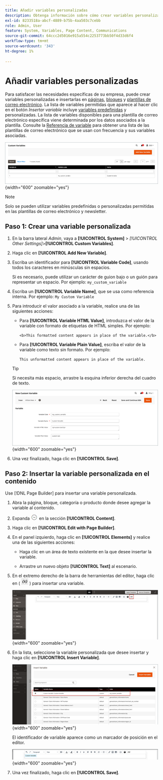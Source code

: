 ```yaml
---
title: Añadir variables personalizadas
description: Obtenga información sobre cómo crear variables personalizadas e insertarlas en páginas, bloques y contenido de productos.
exl-id: 8233518a-abcf-4889-b75b-4aa503c7cebb
role: Admin, User
feature: System, Variables, Page Content, Communications
source-git-commit: 64ccc2d5016e915a554c2253773bb50f4d33d6f4
workflow-type: tm+mt
source-wordcount: '343'
ht-degree: 1%

---
```


# Añadir variables personalizadas

Para satisfacer las necesidades específicas de su empresa, puede crear variables personalizadas e insertarlas en [páginas](../content-design/pages.md), [bloques](../content-design/blocks.md) y [plantillas de correo electrónico](email-templates.md). La lista de variables permitidas que aparece al hacer clic en el botón _Insertar variable_ incluye [variables predefinidas](variables-predefined.md) y personalizadas. La lista de variables disponibles para una plantilla de correo electrónico específica viene determinada por los datos asociados a la plantilla. Consulte la [Referencia de variable](variables-reference.md) para obtener una lista de las plantillas de correo electrónico que se usan con frecuencia y sus variables asociadas.

![Variables personalizadas](./assets/variables-custom.png){width="600" zoomable="yes"}

>[!NOTE]
>
>Solo se pueden utilizar variables predefinidas o personalizadas permitidas en las plantillas de correo electrónico y newsletter.

## Paso 1: Crear una variable personalizada

1. En la barra lateral _Admin_, vaya a **[!UICONTROL System]** > _[!UICONTROL Other Settings]_>**[!UICONTROL Custom Variables]**.

1. Haga clic en **[!UICONTROL Add New Variable]**.

1. Escriba un identificador para **[!UICONTROL Variable Code]**, usando todos los caracteres en minúsculas sin espacios.

   Si es necesario, puede utilizar un carácter de guion bajo o un guión para representar un espacio. Por ejemplo: `my_custom_variable`

1. Escriba un **[!UICONTROL Variable Name]**, que se usa como referencia interna. Por ejemplo: `My Custom Variable`

1. Para introducir el valor asociado a la variable, realice una de las siguientes acciones:

   - Para **[!UICONTROL Variable HTML Value]**, introduzca el valor de la variable con formato de etiquetas de HTML simples. Por ejemplo:

     `<b>This formatted content appears in place of the variable.</b>`

   - Para **[!UICONTROL Variable Plain Value]**, escriba el valor de la variable como texto sin formato. Por ejemplo:

     `This unformatted content appears in place of the variable.`

   >[!TIP]
   >
   >Si necesita más espacio, arrastre la esquina inferior derecha del cuadro de texto.

   ![Nueva variable personalizada](./assets/variable-custom-add.png){width="600" zoomable="yes"}

1. Una vez finalizado, haga clic en **[!UICONTROL Save]**.

## Paso 2: Insertar la variable personalizada en el contenido

Use [!DNL Page Builder] para insertar una variable personalizada.

1. Abra la página, bloque, categoría o producto donde desee agregar la variable al contenido.

1. Expanda ![Selector de expansión](../assets/icon-display-expand.png) en la sección **[!UICONTROL Content]**.

1. Haga clic en **[!UICONTROL Edit with Page Builder]**.

1. En el panel izquierdo, haga clic en **[!UICONTROL Elements]** y realice una de las siguientes acciones:

   - Haga clic en un área de texto existente en la que desee insertar la variable.

   - Arrastre un nuevo objeto **[!UICONTROL Text]** al escenario.

1. En el extremo derecho de la barra de herramientas del editor, haga clic en ( ![Insertar variable](./assets/editor-btn-insert-variable.png) ) para insertar una variable.

   ![[!DNL Page Builder] escenario y panel](./assets/variable-custom-pagebuilder-stage.png){width="600" zoomable="yes"}

1. En la lista, seleccione la variable personalizada que desee insertar y haga clic en **[!UICONTROL Insert Variable]**.

   ![Nueva variable personalizada](./assets/variable-custom-insert-select.png){width="600" zoomable="yes"}

   El identificador de variable aparece como un marcador de posición en el editor.

   ![[!DNL Page Builder] fase - marcador de posición de variable](./assets/pagebuilder-variable-inserted.png){width="600" zoomable="yes"}

1. Una vez finalizado, haga clic en **[!UICONTROL Save]**.

